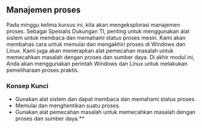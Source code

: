 ## Manajemen proses

Pada minggu kelima kursus ini, kita akan mengeksplorasi manajemen proses. Sebagai Spesialis Dukungan TI, penting untuk menggunakan alat sistem untuk membaca dan memahami status proses mesin. Kami akan membahas cara untuk memulai dan mengakhiri proses di Windows dan Linux. Kami juga akan menerapkan alat pemecahan masalah untuk memecahkan masalah dengan proses dan sumber daya. Di akhir modul ini, Anda akan menggunakan perintah Windows dan Linux untuk melakukan pemeliharaan proses praktis.

### Konsep Kunci

* Gunakan alat sistem dan dapat membaca dan memahami status proses.
* Memulai dan menghentikan suatu proses.
* Gunakan alat pemecahan masalah untuk memecahkan masalah dengan proses dan sumber daya.**
